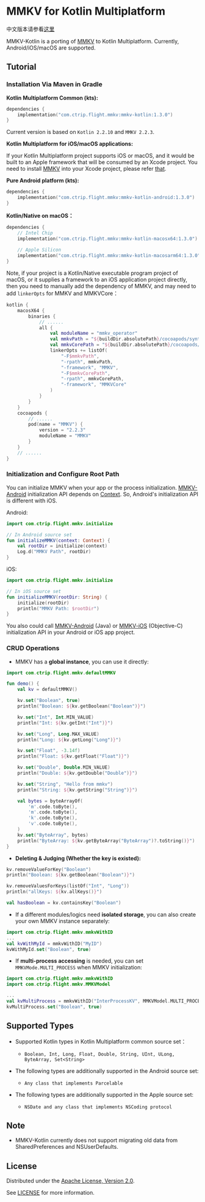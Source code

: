 # MMKV for Kotlin Multiplatform

中文版本请参看[这里](README_CN.md)

MMKV-Kotlin is a porting of [MMKV](https://github.com/Tencent/MMKV) to Kotlin Multiplatform. Currently, Android/iOS/macOS are supported.

## Tutorial

### Installation Via Maven in Gradle

**Kotlin Multiplatform Common (kts):**

```kotlin
dependencies {     
    implementation("com.ctrip.flight.mmkv:mmkv-kotlin:1.3.0")
}
```

Current version is based on `Kotlin 2.2.10` and `MMKV 2.2.3`.

**Kotlin Multiplatform for iOS/macOS applications:**

If your Kotlin Multiplatform project supports iOS or macOS, and it would be built to an Apple framework that will be
consumed by an Xcode project. You need to install [MMKV](https://github.com/Tencent/MMKV) into your Xcode project, please refer [that](https://github.com/Tencent/MMKV/wiki/iOS_setup).

**Pure Android platform (kts):**

```kotlin
dependencies {     
    implementation("com.ctrip.flight.mmkv:mmkv-kotlin-android:1.3.0")
}
```

**Kotlin/Native on macOS：**

```kotlin
dependencies { 
    // Intel Chip
    implementation("com.ctrip.flight.mmkv:mmkv-kotlin-macosx64:1.3.0")
    
    // Apple Silicon
    implementation("com.ctrip.flight.mmkv:mmkv-kotlin-macosarm64:1.3.0")
}
```
Note, if your project is a Kotlin/Native executable program project of macOS, or it supplies a framework to an iOS application project directly, then you need to manually add the dependency of MMKV, and may need to add `linkerOpts` for MMKV and MMKVCore：

```kotlin
kotlin {
    macosX64 {
        binaries {
            // ......
            all {
                val moduleName = "mmkv_operator"
                val mmkvPath = "${buildDir.absolutePath}/cocoapods/synthetic/OSX/$moduleName/build/Release/MMKV"
                val mmkvCorePath = "${buildDir.absolutePath}/cocoapods/synthetic/OSX/$moduleName//build/Release/MMKVCore"
                linkerOpts += listOf(
                    "-F$mmkvPath",
                    "-rpath", mmkvPath,
                    "-framework", "MMKV",
                    "-F$mmkvCorePath",
                    "-rpath", mmkvCorePath,
                    "-framework", "MMKVCore"
                )
            }
        }
    }
    cocoapods {
        // ......
        pod(name = "MMKV") {
            version = "2.2.3"
            moduleName = "MMKV"
        }
    }
    // ......
}
```

### Initialization and Configure Root Path

You can initialize MMKV when your app or the process initialization. [MMKV-Android](https://github.com/Tencent/MMKV/tree/master/Android/MMKV) initialization API depends on [Context](https://developer.android.com/reference/android/content/Context). So, Android's initialization API is different with iOS.

Android:

```kotlin
import com.ctrip.flight.mmkv.initialize

// In Android source set
fun initializeMMKV(context: Context) {
    val rootDir = initialize(context)
    Log.d("MMKV Path", rootDir)
}
```

iOS:

```kotlin
import com.ctrip.flight.mmkv.initialize

// In iOS source set
fun initializeMMKV(rootDir: String) {
    initialize(rootDir)
    println("MMKV Path: $rootDir")
}
```

You also could call [MMKV-Android](https://github.com/Tencent/MMKV/tree/master/Android/MMKV) (Java) or [MMKV-iOS](https://github.com/Tencent/MMKV/tree/master/iOS) (Objective-C) initialization API in your Android or iOS app project.

### CRUD Operations

- MMKV has a **global instance**, you can use it directly:

```kotlin
import com.ctrip.flight.mmkv.defaultMMKV

fun demo() {
    val kv = defaultMMKV()

    kv.set("Boolean", true)
    println("Boolean: ${kv.getBoolean("Boolean")}")

    kv.set("Int", Int.MIN_VALUE)
    println("Int: ${kv.getInt("Int")}")

    kv.set("Long", Long.MAX_VALUE)
    println("Long: ${kv.getLong("Long")}")

    kv.set("Float", -3.14f)
    println("Float: ${kv.getFloat("Float")}")

    kv.set("Double", Double.MIN_VALUE)
    println("Double: ${kv.getDouble("Double")}")

    kv.set("String", "Hello from mmkv")
    println("String: ${kv.getString("String")}")

    val bytes = byteArrayOf(
        'm'.code.toByte(), 
        'm'.code.toByte(), 
        'k'.code.toByte(), 
        'v'.code.toByte(),
    )
    kv.set("ByteArray", bytes)
    println("ByteArray: ${kv.getByteArray("ByteArray")?.toString()}")
}
```

- **Deleting & Judging (Whether the key is existed):**

```kotlin
kv.removeValueForKey("Boolean")
println("Boolean: ${kv.getBoolean("Boolean")}")

kv.removeValuesForKeys(listOf("Int", "Long"))
println("allKeys: ${kv.allKeys()}")

val hasBoolean = kv.containsKey("Boolean")
```

- If a different modules/logics need **isolated storage**, you can also create your own MMKV instance separately:

```kotlin
import com.ctrip.flight.mmkv.mmkvWithID
...
val kvWithMyId = mmkvWithID("MyID")
kvWithMyId.set("Boolean", true)
```

- If **multi-process accessing** is needed, you can set `MMKVMode.MULTI_PROCESS` when MMKV initialization:

```kotlin
import com.ctrip.flight.mmkv.mmkvWithID
import com.ctrip.flight.mmkv.MMKVModel

...
val kvMultiProcess = mmkvWithID("InterProcessKV", MMKVModel.MULTI_PROCESS)
kvMultiProcess.set("Boolean", true)
```

## Supported Types

* Supported Kotlin types in Kotlin Multiplatform common source set：
  * `Boolean, Int, Long, Float, Double, String, UInt, ULong, ByteArray, Set<String>`
 

* The following types are additionally supported in the Android source set:
  * `Any class that implements Parcelable`


* The following types are additionally supported in the Apple source set:
  * `NSDate and any class that implements NSCoding protocol`


## Note
 
- MMKV-Kotlin currently does not support migrating old data from SharedPreferences and NSUserDefaults.

## License

Distributed under the [Apache License, Version 2.0](https://www.apache.org/licenses/LICENSE-2.0).

See [LICENSE](LICENSE.txt) for more information.